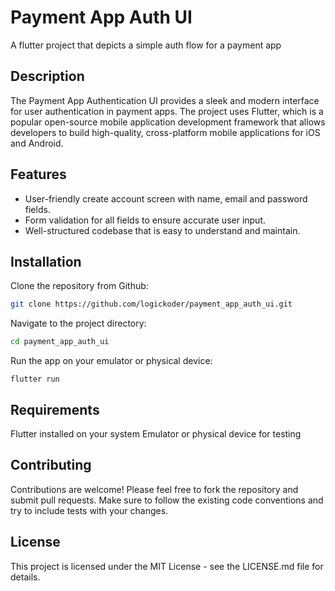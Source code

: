 # Payment App Auth UI

A flutter project that depicts a simple auth flow for a payment app

## Description

The Payment App Authentication UI provides a sleek and modern interface for user authentication in
payment apps. The project uses Flutter, which is a popular open-source mobile application
development framework that allows developers to build high-quality, cross-platform mobile
applications for iOS and Android.

## Features

- User-friendly create account screen with name, email and password fields.
- Form validation for all fields to ensure accurate user input.
- Well-structured codebase that is easy to understand and maintain.

## Installation

Clone the repository from Github:

``` bash
git clone https://github.com/logickoder/payment_app_auth_ui.git
```

Navigate to the project directory:

``` bash
cd payment_app_auth_ui
```

Run the app on your emulator or physical device:

```arduino
flutter run
```

## Requirements

Flutter installed on your system
Emulator or physical device for testing

## Contributing

Contributions are welcome! Please feel free to fork the repository and submit pull requests. Make
sure to follow the existing code conventions and try to include tests with your changes.

## License

This project is licensed under the MIT License - see the LICENSE.md file for details.